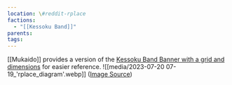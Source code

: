 ```yaml
---
location: \#reddit-rplace
factions:
  - "[[Kessoku Band]]"
parents: 
tags: 
---
```

[[Mukaido]] provides a version of the [Kessoku Band Banner with a grid and dimensions](https://discord.com/channels/1093664259273130084/1131230952119615600/1131470449549778984) for easier reference.
![[media/2023-07-20 07-19_'rplace_diagram'.webp]]
([Image Source](https://discord.com/channels/1093664259273130084/1131230952119615600/1131470449549778984))
